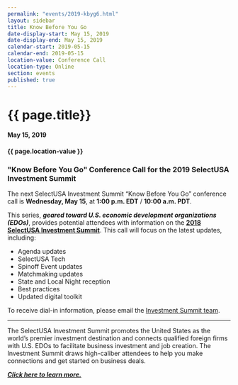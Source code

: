 ```yaml
---
permalink: "events/2019-kbyg6.html"
layout: sidebar
title: Know Before You Go
date-display-start: May 15, 2019
date-display-end: May 15, 2019
calendar-start: 2019-05-15
calendar-end: 2019-05-15
location-value: Conference Call
location-type: Online
section: events
published: true
---
```


# {{ page.title}}

#### May 15, 2019

#### {{ page.location-value }}

### "Know Before You Go" Conference Call for the 2019 SelectUSA Investment Summit

The next SelectUSA Investment Summit “Know Before You Go” conference call is **Wednesday, May 15**, at **1:00 p.m. EDT** / **10:00 a.m. PDT**.

This series, **_geared toward U.S. economic development organizations (EDOs)_**, provides potential attendees with information on the **[2018 SelectUSA Investment Summit](https://www.selectusa.gov/2018-Investment-Summit)**. This call will focus on the latest updates, including:

* Agenda updates
* SelectUSA Tech
* Spinoff Event updates
* Matchmaking updates
* State and Local Night reception
* Best practices
* Updated digital toolkit

To receive dial-in information, please email the [Investment Summit team](mailto:selectusa@experient-inc.com?Subject=May%20call).

---

The SelectUSA Investment Summit promotes the United States as the world’s premier investment destination and connects qualified foreign firms with U.S. EDOs to facilitate business investment and job creation. The Investment Summit draws high-caliber attendees to help you make connections and get started on business deals. 

[**_Click here to learn more._**](http://www.selectusasummit.us/?utm_source=website&utm_campaign=2019summit&utm_medium=selectusagov)
